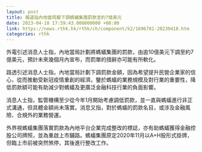 ```yaml
---
layout: post
title: 報道指內地當局擬下調螞蟻集團罰款至約7億美元
date: 2023-04-18 17:59:43.000000000 +08:00
link: https://news.rthk.hk/rthk/ch/component/k2/1696781-20230418.htm
categories: rthk
---
```


外電引述消息人士指，內地當局計劃將螞蟻集團的罰款，由逾10億美元下調至約7億美元，預計未來幾個月內宣布，而罰單的措辭亦可能有所軟化。

路透引述消息人士指，內地當局計劃下調罰款金額，因為希望提升民營企業家的信心，從而推動受新冠疫情重創的經濟。鑒於螞蟻的業務規模及對行業的重要性，降低罰款額可能有助減少對螞蟻及更廣泛金融科技行業的負面影響。

消息人士指，監管機構至少從今年1月開始考慮調低罰款，並一直與螞蟻進行非正式溝通，但具體金額尚未落實。消息又指，對於螞蟻的罰款名目，或涉及金融風險、合規外的業務營運。

外界視螞蟻集團落實罰款為內地平台企業完成整改的標誌，亦有助螞蟻獲得金融控股公司牌照，並為重啟上市鋪路。螞蟻集團原定2020年11月以A+H股形式掛牌，但臨上市前被突然煞停，其後進行整改工作。
